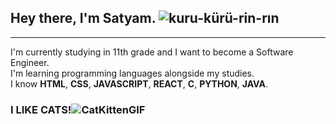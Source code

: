 
## Hey there, I'm Satyam. ![kuru-kürü-rin-rın](https://github.com/user-attachments/assets/44a79b4e-102b-43f4-8573-75342df2a337 "kuru kuru🤭")
---
I'm currently studying in 11th grade and I want to become a Software Engineer.<br>
I'm learning programming languages alongside my studies.<br>
I know **HTML**, **CSS**, **JAVASCRIPT**, **REACT**, **C**, **PYTHON**, **JAVA**.
### I LIKE CATS!![CatKittenGIF](https://github.com/user-attachments/assets/90b0511f-0ed1-44cb-8e34-450bd5af66e0)

  

      
